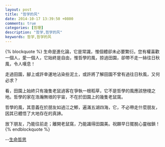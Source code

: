```yaml
---
layout: post
title: "哲学的风"
date: 2014-10-17 13:39:50 +0800
comments: true
categories: [哲理]
description: "哲学,哲学的风"
keywords: 哲学,哲学的风
---
```


{% blockquote %}
生命是進化論，它是常識，惟個體卻未必要繁衍。您有權喜歡一個人，愛一個人，它始終是自由，惟哲學的風，掠過田園，卻帶不走一絲往日秋風，令人嘆息！

走過田園，腳上或許幸運地沾染些泥土，或許將了解田園不曾有過往日秋風，又何必求？

看，田園上始終只有幾隻老鼠過客在爭執一根稻草，它不是哲學的風應該戀棧之地。哲學的家在浩瀚無垠的宇宙，不在於田園上的幾隻老鼠窩。

哲學的風，其意義在於朋友如過江之鯽，遍滿五湖四海，它，不必帶走什麼朋友，因其已體悟了大地存在的真諦。

放下朋友，乃能往前走；離開老鼠窩，乃能識得田園美。祝願早日擺脫心靈枷鎖！
{% endblockquote %}

--[生命哲思](http://www.moneygod.net/)